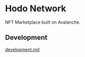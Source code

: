 # Hodo Network

NFT Marketplace built on Avalanche.

## Development

[development.md](development.md)
